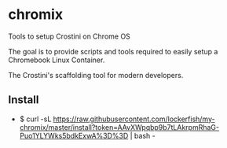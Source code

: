 # chromix

Tools to setup Crostini on Chrome OS

The goal is to provide scripts and tools required to easily setup a Chromebook Linux Container.

The Crostini's scaffolding tool for modern developers.

## Install
- $ curl -sL https://raw.githubusercontent.com/lockerfish/my-chromix/master/install?token=AAvXWpqbp9b7tLAkrpmRhaG-Puo1YLYWks5bdkExwA%3D%3D | bash -
